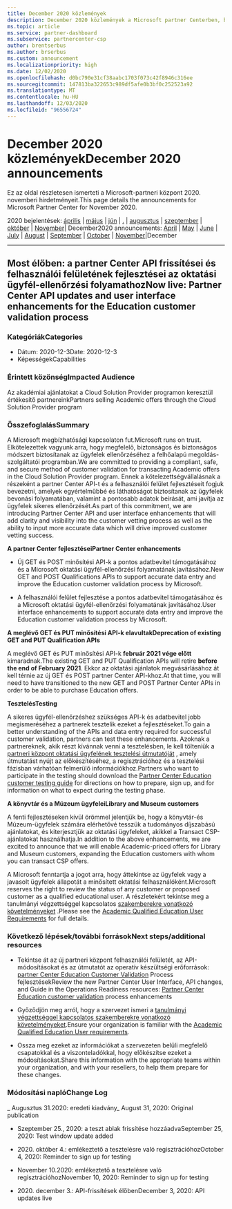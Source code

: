 ```yaml
---
title: December 2020 közlemények
description: December 2020 közlemények a Microsoft partner Centerben, beleértve az új képességeket, promóciókat, ajánlatokat, piacokat vagy a meglévő ajánlatok változásait.
ms.topic: article
ms.service: partner-dashboard
ms.subservice: partnercenter-csp
author: brentserbus
ms.author: brserbus
ms.custom: announcement
ms.localizationpriority: high
ms.date: 12/02/2020
ms.openlocfilehash: d0bc790e31cf38aabc1703f073c42f8946c316ee
ms.sourcegitcommit: 147813ba322653c989df5afe0b3bf0c252523a92
ms.translationtype: MT
ms.contentlocale: hu-HU
ms.lasthandoff: 12/03/2020
ms.locfileid: "96556724"
---
```

# <a name="december-2020-announcements"></a><span data-ttu-id="f8f05-103">December 2020 közlemények</span><span class="sxs-lookup"><span data-stu-id="f8f05-103">December 2020 announcements</span></span>

<span data-ttu-id="f8f05-104">Ez az oldal részletesen ismerteti a Microsoft-partneri központ 2020. novemberi hirdetményeit.</span><span class="sxs-lookup"><span data-stu-id="f8f05-104">This page details the announcements for Microsoft Partner Center for November 2020.</span></span>

<span data-ttu-id="f8f05-105">2020 bejelentések: [április](2020-april.md)  |  [május](2020-may.md)  |  [jún](2020-june.md)  |  [.](2020-july.md)  |  [augusztus](2020-august.md)  |  [szeptember](2020-september.md)  |  [október](2020-October.md)  |  [November](2020-november.md)| December</span><span class="sxs-lookup"><span data-stu-id="f8f05-105">2020 announcements: [April](2020-april.md) | [May](2020-may.md) | [June](2020-june.md) | [July](2020-july.md) | [August](2020-august.md) | [September](2020-september.md) | [October](2020-October.md) | [November](2020-november.md)|December</span></span>

______________

## <a name="now-live-partner-center-api-updates-and-user-interface-enhancements-for-the-education-customer-validation-process"></a><a name="1"></a><span data-ttu-id="f8f05-106">Most élőben: a partner Center API frissítései és felhasználói felületének fejlesztései az oktatási ügyfél-ellenőrzési folyamathoz</span><span class="sxs-lookup"><span data-stu-id="f8f05-106">Now live: Partner Center API updates and user interface enhancements for the Education customer validation process</span></span>

### <a name="categories"></a><span data-ttu-id="f8f05-107">Kategóriák</span><span class="sxs-lookup"><span data-stu-id="f8f05-107">Categories</span></span>

- <span data-ttu-id="f8f05-108">Dátum: 2020-12-3</span><span class="sxs-lookup"><span data-stu-id="f8f05-108">Date: 2020-12-3</span></span>
- <span data-ttu-id="f8f05-109">Képességek</span><span class="sxs-lookup"><span data-stu-id="f8f05-109">Capabilities</span></span>

### <a name="impacted-audience"></a><span data-ttu-id="f8f05-110">Érintett közönség</span><span class="sxs-lookup"><span data-stu-id="f8f05-110">Impacted Audience</span></span> 

<span data-ttu-id="f8f05-111">Az akadémiai ajánlatokat a Cloud Solution Provider programon keresztül értékesítő partnereink</span><span class="sxs-lookup"><span data-stu-id="f8f05-111">Partners selling Academic offers through the Cloud Solution Provider program</span></span>

### <a name="summary"></a><span data-ttu-id="f8f05-112">Összefoglalás</span><span class="sxs-lookup"><span data-stu-id="f8f05-112">Summary</span></span> 

<span data-ttu-id="f8f05-113">A Microsoft megbízhatósági kapcsolaton fut.</span><span class="sxs-lookup"><span data-stu-id="f8f05-113">Microsoft runs on trust.</span></span> <span data-ttu-id="f8f05-114">Elkötelezettek vagyunk arra, hogy megfelelő, biztonságos és biztonságos módszert biztosítanak az ügyfelek ellenőrzéséhez a felhőalapú megoldás-szolgáltatói programban.</span><span class="sxs-lookup"><span data-stu-id="f8f05-114">We are committed to providing a compliant, safe, and secure method of customer validation for transacting Academic offers in the Cloud Solution Provider program.</span></span> <span data-ttu-id="f8f05-115">Ennek a kötelezettségvállalásnak a részeként a partner Center API-t és a felhasználói felület fejlesztéseit fogjuk bevezetni, amelyek egyértelműbbé és láthatóságot biztosítanak az ügyfelek bevonási folyamatában, valamint a pontosabb adatok beírását, ami javítja az ügyfelek sikeres ellenőrzését.</span><span class="sxs-lookup"><span data-stu-id="f8f05-115">As part of this commitment, we are introducing Partner Center API and user interface enhancements that will add clarity and visibility into the customer vetting process as well as the ability to input more accurate data which will drive improved customer vetting success.</span></span> 

<span data-ttu-id="f8f05-116">**A partner Center fejlesztései**</span><span class="sxs-lookup"><span data-stu-id="f8f05-116">**Partner Center enhancements**</span></span> 

- <span data-ttu-id="f8f05-117">Új GET és POST minősítési API-k a pontos adatbevitel támogatásához és a Microsoft oktatási ügyfél-ellenőrzési folyamatának javításához.</span><span class="sxs-lookup"><span data-stu-id="f8f05-117">New GET and POST Qualifications APIs to support accurate data entry and improve the Education customer validation process by Microsoft.</span></span> 

- <span data-ttu-id="f8f05-118">A felhasználói felület fejlesztése a pontos adatbevitel támogatásához és a Microsoft oktatási ügyfél-ellenőrzési folyamatának javításához.</span><span class="sxs-lookup"><span data-stu-id="f8f05-118">User interface enhancements to support accurate data entry and improve the Education customer validation process by Microsoft.</span></span> 

<span data-ttu-id="f8f05-119">**A meglévő GET és PUT minősítési API-k elavultak**</span><span class="sxs-lookup"><span data-stu-id="f8f05-119">**Deprecation of existing GET and PUT Qualification APIs**</span></span> 

<span data-ttu-id="f8f05-120">A meglévő GET és PUT minősítési API-k **február 2021 vége előtt** kimaradnak.</span><span class="sxs-lookup"><span data-stu-id="f8f05-120">The existing GET and PUT Qualification APIs will retire **before the end of February 2021**.</span></span> <span data-ttu-id="f8f05-121">Ekkor az oktatási ajánlatok megvásárlásához át kell térnie az új GET és POST partner Center API-khoz.</span><span class="sxs-lookup"><span data-stu-id="f8f05-121">At that time, you will need to have transitioned to the new GET and POST Partner Center APIs in order to be able to purchase Education offers.</span></span>  

<span data-ttu-id="f8f05-122">**Tesztelés**</span><span class="sxs-lookup"><span data-stu-id="f8f05-122">**Testing**</span></span> 

<span data-ttu-id="f8f05-123">A sikeres ügyfél-ellenőrzéshez szükséges API-k és adatbevitel jobb megismeréséhez a partnerek tesztelik ezeket a fejlesztéseket.</span><span class="sxs-lookup"><span data-stu-id="f8f05-123">To gain a better understanding of the APIs and data entry required for successful customer validation, partners can test these enhancements.</span></span> <span data-ttu-id="f8f05-124">Azoknak a partnereknek, akik részt kívánnak venni a tesztelésben, le kell tölteniük a [partneri központ oktatási ügyfelének tesztelési útmutatóját](https://partner.microsoft.com/resources/detail/partner-center-edu-testing-guide-pdf) , amely útmutatást nyújt az előkészítéséhez, a regisztrációhoz és a tesztelési fázisban várhatóan felmerülő információkhoz.</span><span class="sxs-lookup"><span data-stu-id="f8f05-124">Partners who want to participate in the testing should download the [Partner Center Education customer testing guide](https://partner.microsoft.com/resources/detail/partner-center-edu-testing-guide-pdf) for directions on how to prepare, sign up, and for information on what to expect during the testing phase.</span></span>

<span data-ttu-id="f8f05-125">**A könyvtár és a Múzeum ügyfelei**</span><span class="sxs-lookup"><span data-stu-id="f8f05-125">**Library and Museum customers**</span></span> 

<span data-ttu-id="f8f05-126">A fenti fejlesztéseken kívül örömmel jelentjük be, hogy a könyvtár-és Múzeum-ügyfelek számára elérhetővé tesszük a tudományos díjszabású ajánlatokat, és kiterjesztjük az oktatási ügyfeleket, akikkel a Transact CSP-ajánlatokat használhatja.</span><span class="sxs-lookup"><span data-stu-id="f8f05-126">In addition to the above enhancements, we are excited to announce that we will enable Academic-priced offers for Library and Museum customers, expanding the Education customers with whom you can transact CSP offers.</span></span> 

<span data-ttu-id="f8f05-127">A Microsoft fenntartja a jogot arra, hogy áttekintse az ügyfelek vagy a javasolt ügyfelek állapotát a minősített oktatási felhasználóként.</span><span class="sxs-lookup"><span data-stu-id="f8f05-127">Microsoft reserves the right to review the status of any customer or proposed customer as a qualified educational user.</span></span> <span data-ttu-id="f8f05-128">A részletekért tekintse meg a tanulmányi végzettséggel kapcsolatos [szakemberekre vonatkozó követelményeket](https://www.microsoftvolumelicensing.com/DocumentSearch.aspx?Mode=3&DocumentTypeId=7) .</span><span class="sxs-lookup"><span data-stu-id="f8f05-128">Please see the [Academic Qualified Education User Requirements](https://www.microsoftvolumelicensing.com/DocumentSearch.aspx?Mode=3&DocumentTypeId=7) for full details.</span></span> 

### <a name="next-stepsadditional-resources"></a><span data-ttu-id="f8f05-129">Következő lépések/további források</span><span class="sxs-lookup"><span data-stu-id="f8f05-129">Next steps/additional resources</span></span>

- <span data-ttu-id="f8f05-130">Tekintse át az új partneri központ felhasználói felületét, az API-módosításokat és az útmutatót az operatív készültségi erőforrások:  [partner Center Education Customer Validation](https://partner.microsoft.com/resources/collection/partner-center-edu-validation-enhancements#/) Process fejlesztések</span><span class="sxs-lookup"><span data-stu-id="f8f05-130">Review the new Partner Center User Interface, API changes, and Guide in the Operations Readiness resources:  [Partner Center Education customer validation](https://partner.microsoft.com/resources/collection/partner-center-edu-validation-enhancements#/) process enhancements</span></span> 

- <span data-ttu-id="f8f05-131">Győződjön meg arról, hogy a szervezet ismeri a [tanulmányi végzettséggel kapcsolatos szakemberekre vonatkozó követelményeket](https://www.microsoftvolumelicensing.com/DocumentSearch.aspx?Mode=3&DocumentTypeId=7).</span><span class="sxs-lookup"><span data-stu-id="f8f05-131">Ensure your organization is familiar with the [Academic Qualified Education User requirements](https://www.microsoftvolumelicensing.com/DocumentSearch.aspx?Mode=3&DocumentTypeId=7).</span></span> 

- <span data-ttu-id="f8f05-132">Ossza meg ezeket az információkat a szervezeten belüli megfelelő csapatokkal és a viszonteladókkal, hogy előkészítse ezeket a módosításokat.</span><span class="sxs-lookup"><span data-stu-id="f8f05-132">Share this information with the appropriate teams within your organization, and with your resellers, to help them prepare for these changes.</span></span> 

### <a name="change-log"></a><span data-ttu-id="f8f05-133">Módosítási napló</span><span class="sxs-lookup"><span data-stu-id="f8f05-133">Change Log</span></span> 

<span data-ttu-id="f8f05-134">_ Augusztus 31.2020: eredeti kiadvány</span><span class="sxs-lookup"><span data-stu-id="f8f05-134">_ August 31, 2020:  Original publication</span></span> 

- <span data-ttu-id="f8f05-135">Szeptember 25., 2020: a teszt ablak frissítése hozzáadva</span><span class="sxs-lookup"><span data-stu-id="f8f05-135">September 25, 2020:  Test window update added</span></span> 

- <span data-ttu-id="f8f05-136">2020. október 4.: emlékeztető a tesztelésre való regisztrációhoz</span><span class="sxs-lookup"><span data-stu-id="f8f05-136">October 4, 2020: Reminder to sign up for testing</span></span> 

- <span data-ttu-id="f8f05-137">November 10.2020: emlékeztető a tesztelésre való regisztrációhoz</span><span class="sxs-lookup"><span data-stu-id="f8f05-137">November 10, 2020: Reminder to sign up for testing</span></span> 

- <span data-ttu-id="f8f05-138">2020. december 3.: API-frissítések élőben</span><span class="sxs-lookup"><span data-stu-id="f8f05-138">December 3, 2020: API updates live</span></span> 
